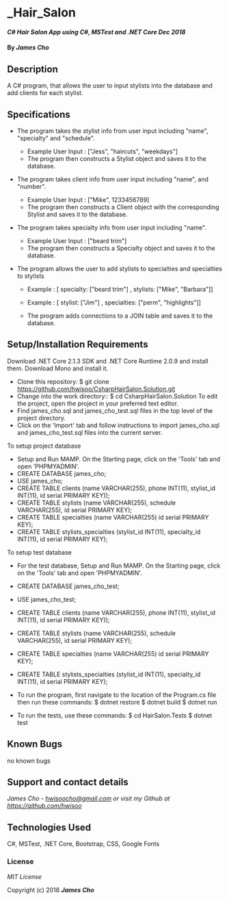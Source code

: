 # _Hair_Salon

#### _C# Hair Salon App using C#, MSTest and .NET Core Dec 2018_

#### By _**James Cho**_

## Description

A C# program, that allows the user to input stylists into the database and add clients for each stylist.

## Specifications
  * The program takes the stylist info from user input including "name", "specialty" and "schedule".
    - Example User Input : ["Jess", "haircuts", "weekdays"]
    - The program then constructs a Stylist object and saves it to the database.
   
  * The program takes client info from user input including "name", and "number".
    - Example User Input : ["Mike", 1233456789]
    - The program then constructs a Client object with the corresponding Stylist and saves it to the database.

  * The program takes specialty info from user input including "name".
    - Example User Input : ["beard trim"]
    - The program then constructs a Specialty object and saves it to the database.

  * The program allows the user to add stylists to specialties and specialties to stylists
    - Example : [ specialty: ["beard trim"] , stylists: ["Mike", "Barbara"]]
    - Example : [ stylist: ["Jim"] , specialties: ["perm", "highlights"]]

    - The program adds connections to a JOIN table and saves it to the database.


## Setup/Installation Requirements

Download .NET Core 2.1.3 SDK and .NET Core Runtime 2.0.9 and install them. Download Mono and install it.

* Clone this repository: $ git clone https://github.com/hwisoo/CsharpHairSalon.Solution.git
* Change into the work directory:: $ cd CsharpHairSalon.Solution
To edit the project, open the project in your preferred text editor.
* Find james_cho.sql and james_cho_test.sql files in the top level of the project directory.
* Click on the 'Import' tab and follow instructions to import james_cho.sql and james_cho_test.sql files into the current server.

 To setup project database
* Setup and Run MAMP. On the Starting page, click on the 'Tools' tab and open 'PHPMYADMIN'.
* CREATE DATABASE james_cho;
* USE james_cho;
* CREATE TABLE clients (name VARCHAR(255), phone INT(11), stylist_id INT(11), id serial PRIMARY KEY));
* CREATE TABLE stylists (name VARCHAR(255), schedule VARCHAR(255), id serial PRIMARY KEY);
* CREATE TABLE specialties (name VARCHAR(255) id serial PRIMARY KEY);
* CREATE TABLE stylists_specialties (stylist_id INT(11), specialty_id INT(11), id serial PRIMARY KEY);

To setup test database
* For the test database, Setup and Run MAMP. On the Starting page, click on the 'Tools' tab and open 'PHPMYADMIN'.
* CREATE DATABASE james_cho_test;
* USE james_cho_test;
* CREATE TABLE clients (name VARCHAR(255), phone INT(11), stylist_id INT(11), id serial PRIMARY KEY));
* CREATE TABLE stylists (name VARCHAR(255), schedule VARCHAR(255), id serial PRIMARY KEY);
* CREATE TABLE specialties (name VARCHAR(255) id serial PRIMARY KEY);
* CREATE TABLE stylists_specialties (stylist_id INT(11), specialty_id INT(11), id serial PRIMARY KEY);


* To run the program, first navigate to the location of the Program.cs file then run these commands: $ dotnet restore $ dotnet build $ dotnet run

* To run the tests, use these commands: $ cd HairSalon.Tests $ dotnet test




## Known Bugs

no known bugs

## Support and contact details

_James Cho - hwisoocho@gmail.com or visit my Github at https://github.com/hwisoo_

## Technologies Used

C#, MSTest, .NET Core, Bootstrap, CSS, Google Fonts

### License

*MIT License*

Copyright (c) 2018 **_James Cho_**